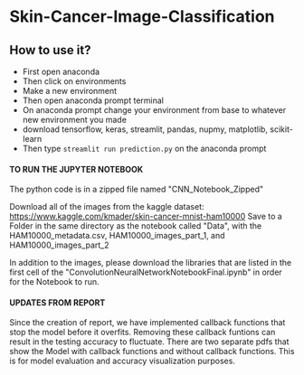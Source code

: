 # Skin-Cancer-Image-Classification

## How to use it?
* First open anaconda
* Then click on environments
* Make a new environment
* Then open anaconda prompt terminal
* On anaconda prompt change your environment from base to whatever new environment you made
* download tensorflow, keras, streamlit, pandas, nupmy, matplotlib, scikit-learn
* Then type `streamlit run prediction.py` on the anaconda prompt


#### TO RUN THE JUPYTER NOTEBOOK ####
The python code is in a zipped file named "CNN_Notebook_Zipped"

Download all of the images from the kaggle dataset: https://www.kaggle.com/kmader/skin-cancer-mnist-ham10000
Save to a Folder in the same directory as the notebook called "Data", with the HAM10000_metadata.csv, HAM10000_images_part_1, and HAM10000_images_part_2

In addition to the images, please download the libraries that are listed in the first cell of the "ConvolutionNeuralNetworkNotebookFinal.ipynb" in order for the Notebook to run.

#### UPDATES FROM REPORT ####
Since the creation of report, we have implemented callback functions that stop the model before it overfits. Removing these callback funtions can result in the testing accuracy to fluctuate. There are two separate pdfs that show the Model with callback functions and without callback functions. This is for model evaluation and accuracy visualization purposes.
